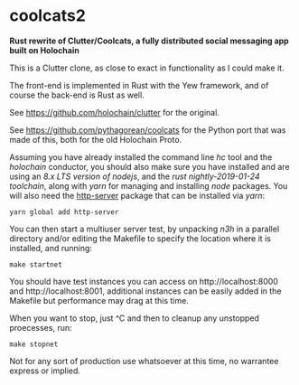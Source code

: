 # coolcats2
**Rust rewrite of Clutter/Coolcats, a fully distributed social messaging app built on Holochain**

This is a Clutter clone, as close to exact in functionality as I could make it.

The front-end is implemented in Rust with the Yew framework, and of course the back-end is Rust as well.

See https://github.com/holochain/clutter for the original.

See https://github.com/pythagorean/coolcats for the Python port that was made of this, both for the old Holochain Proto.

Assuming you have already installed the command line *hc* tool and the *holochain* conductor, you should also
make sure you have installed and are using an *8.x LTS version of nodejs*, and the *rust nightly-2019-01-24 toolchain*, along
with *yarn* for managing and installing *node* packages. You will also need the
[http-server](https://www.npmjs.com/package/http-server) package that can be installed via *yarn*:

    yarn global add http-server

You can then start a multiuser server test, by unpacking *n3h* in a
parallel directory and/or editing the Makefile to specify the location where it is installed, and running:

    make startnet
    
You should have test instances you can access on http://localhost:8000 and http://localhost:8001, additional instances
can be easily added in the Makefile but performance may drag at this time.

When you want to stop, just ^C and then to cleanup any unstopped proecesses, run:

    make stopnet

Not for any sort of production use whatsoever at this time, no warrantee express or implied.


